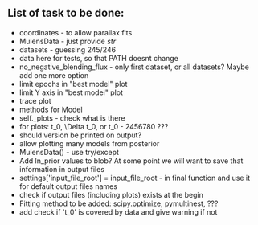 ## List of task to be done:

- coordinates - to allow parallax fits
- MulensData - just provide *str*
- datasets - guessing 245/246
- data here for tests, so that PATH doesnt change
- no_negative_blending_flux - only first dataset, or all datasets? Maybe add one more option
- limit epochs in "best model" plot
- limit Y axis in "best model" plot
- trace plot
- methods for Model
- self._plots - check what is there
- for plots: t_0, \Delta t_0, or t_0 - 2456780 ???
- should version be printed on output?
- allow plotting many models from posterior
- MulensData() - use try/except
- Add ln_prior values to blob? At some point we will want to save that information in output files
- settings['input_file_root'] = input_file_root - in final function and use it for default output files names
- check if output files (including plots) exists at the begin
- Fitting method to be added: scipy.optimize, pymultinest, ???
- add check if 't_0' is covered by data and give warning if not

